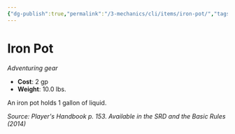 ```yaml
---
{"dg-publish":true,"permalink":"/3-mechanics/cli/items/iron-pot/","tags":["ttrpg-cli/compendium/src/5e/phb","ttrpg-cli/item/gear/","ttrpg-cli/item/rarity/none"]}
---
```


# Iron Pot
*Adventuring gear*  


- **Cost**: 2 gp
- **Weight**: 10.0 lbs.

An iron pot holds 1 gallon of liquid.

*Source: Player's Handbook p. 153. Available in the <span title='Systems Reference Document (5.1)'>SRD</span> and the Basic Rules (2014)*